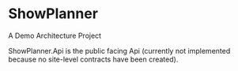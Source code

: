 ShowPlanner
===========

A Demo Architecture Project

ShowPlanner.Api is the public facing Api (currently not implemented because no site-level contracts have been created).
